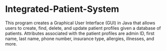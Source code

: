 # Integrated-Patient-System

This program creates a Graphical User Interface (GUI) in Java that allows users to create, find, delete, and update patient profiles given a database of patients. Attributes associated with the patient profiles are admin ID, first name, last name, phone number, insurance type, allergies, illnesses, and more.
